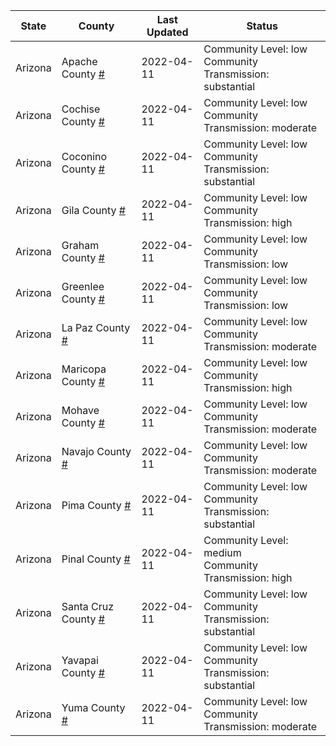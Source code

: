 State | County | Last Updated | Status
--- | --- | --- | --- 
Arizona | Apache County <a href="#apache_county">#</a> | 2022-04-11 | <a name="apache_county"></a>Community Level: low<br/>Community Transmission: substantial
Arizona | Cochise County <a href="#cochise_county">#</a> | 2022-04-11 | <a name="cochise_county"></a>Community Level: low<br/>Community Transmission: moderate
Arizona | Coconino County <a href="#coconino_county">#</a> | 2022-04-11 | <a name="coconino_county"></a>Community Level: low<br/>Community Transmission: substantial
Arizona | Gila County <a href="#gila_county">#</a> | 2022-04-11 | <a name="gila_county"></a>Community Level: low<br/>Community Transmission: high
Arizona | Graham County <a href="#graham_county">#</a> | 2022-04-11 | <a name="graham_county"></a>Community Level: low<br/>Community Transmission: low
Arizona | Greenlee County <a href="#greenlee_county">#</a> | 2022-04-11 | <a name="greenlee_county"></a>Community Level: low<br/>Community Transmission: low
Arizona | La Paz County <a href="#la_paz_county">#</a> | 2022-04-11 | <a name="la_paz_county"></a>Community Level: low<br/>Community Transmission: moderate
Arizona | Maricopa County <a href="#maricopa_county">#</a> | 2022-04-11 | <a name="maricopa_county"></a>Community Level: low<br/>Community Transmission: high
Arizona | Mohave County <a href="#mohave_county">#</a> | 2022-04-11 | <a name="mohave_county"></a>Community Level: low<br/>Community Transmission: moderate
Arizona | Navajo County <a href="#navajo_county">#</a> | 2022-04-11 | <a name="navajo_county"></a>Community Level: low<br/>Community Transmission: moderate
Arizona | Pima County <a href="#pima_county">#</a> | 2022-04-11 | <a name="pima_county"></a>Community Level: low<br/>Community Transmission: substantial
Arizona | Pinal County <a href="#pinal_county">#</a> | 2022-04-11 | <a name="pinal_county"></a>Community Level: medium<br/>Community Transmission: high
Arizona | Santa Cruz County <a href="#santa_cruz_county">#</a> | 2022-04-11 | <a name="santa_cruz_county"></a>Community Level: low<br/>Community Transmission: substantial
Arizona | Yavapai County <a href="#yavapai_county">#</a> | 2022-04-11 | <a name="yavapai_county"></a>Community Level: low<br/>Community Transmission: substantial
Arizona | Yuma County <a href="#yuma_county">#</a> | 2022-04-11 | <a name="yuma_county"></a>Community Level: low<br/>Community Transmission: moderate

